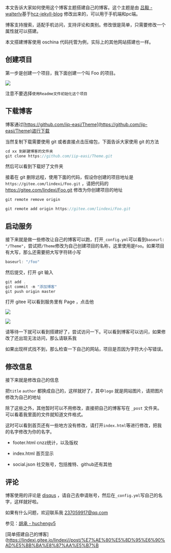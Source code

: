 本文告诉大家如何使用这个博客主题搭建自己的博客。这个主题是由 [吕毅 - walterlv](https://walterlv.github.io/ )基于[hcz-jekyll-blog](https://codeasashu.github.io/hcz-jekyll-blog/) 修改出来的，可以用于手机端和pc端。

<!--more-->
<div id="toc"></div>
<!-- csdn -->

博客支持搜索，适配手机访问，支持评论和类别。修改很是简单，只需要修改一个属性就可以搭建。

本文搭建博客使用 oschina 代码托管为例，实际上的其他网站搭建也一样。

## 创建项目

第一步是创建一个项目，我下面创建一个叫 Foo 的项目。

![](http://7xqpl8.com1.z0.glb.clouddn.com/34fdad35-5dfe-a75b-2b4b-8c5e313038e2%2F20171015103919.jpg)

注意不要选择`使用Readme文件初始化这个项目`

## 下载博客

博客通过[https://github.com/iip-easi/Theme](https://github.com/iip-easi/Theme)进行下载

当然复制下载需要使用 git 或者直接点击压缩包，下面告诉大家使用 git 的方法

```csharp
cd xx 到新建博客的文件夹
git clone https://github.com/iip-easi/Theme.git
```

然后可以看到下载好了文件夹

接着在 git 删除远程，使用下面的代码，假设你创建的项目地址是 `https://gitee.com/lindexi/Foo.git` ，请把代码的 https://gitee.com/lindexi/Foo.git 修改为你创建项目的地址

```csharp
git remote remove origin

git remote add origin https://gitee.com/lindexi/Foo.git
```

## 启动服务

接下来就是做一些修改让自己的博客可以跑，打开`_config.yml`可以看到`baseurl: "/Theme"`，尝试把`/Theme`修改为自己创建项目的名称，这里使用是`Foo`。如果项目有大写，那么还需要把大写字符转小写

```csharp
baseurl: "/foo"
```

然后提交，打开 git 输入

```csharp
git add .
git commit -m "添加博客"
git push origin master
```

打开 gitee 可以看到服务里有 Page ，点击他

![](http://7xqpl8.com1.z0.glb.clouddn.com/34fdad35-5dfe-a75b-2b4b-8c5e313038e2%2F20171015104927.jpg)

![](http://7xqpl8.com1.z0.glb.clouddn.com/34fdad35-5dfe-a75b-2b4b-8c5e313038e2%2F20171015105014.jpg)

请等待一下就可以看到搭建好了，尝试访问一下。可以看到博客可以访问，如果修改了还出现无法访问，那么请联系我

如果出现样式找不到，那么检查一下自己的网站，项目是否因为字符大小写错误。

## 修改信息

接下来就是修改自己的信息

把`title` `author` 都换成自己的，这样就好了，其中`logo` 就是网站图片，请把图片修改为自己的地址

除了这些之外，其他暂时可以不用修改，直接把自己的博客写在 `_post` 文件夹。可以看着我里面的文件就知道文件格式。

这时可以看到首页还有一些地方没有修改，请打开`index.html`等进行修改，把我的名字修改为你的名字。

 - footer.html cnzz统计，以及版权

 - index.html 首页显示

 - social.json 社交账号，包括推特、github还有其他

## 评论

博客使用的评论是 [disqus](https://disqus.com) ，请自己去申请账号，然后在`_config.yml`写自己的名字，这样就好啦。

如果有什么问题，欢迎联系我 237059917@qq.com 

参见：[胡承 - huchengv5](https://huchengv5.github.io/ )

[简单搭建自己的博客](https://lindexi.gitee.io/lindexi//post/%E7%AE%80%E5%8D%95%E6%90%AD%E5%BB%BA%E8%87%AA%E5%B7%B

